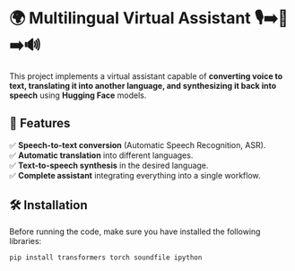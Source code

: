 # 🌍 Multilingual Virtual Assistant 🎙️➡️📖➡️🔊

This project implements a virtual assistant capable of **converting voice to text, translating it into another language, and synthesizing it back into speech** using **Hugging Face** models.

## 🚀 Features
✅ **Speech-to-text conversion** (Automatic Speech Recognition, ASR).  
✅ **Automatic translation** into different languages.  
✅ **Text-to-speech synthesis** in the desired language.  
✅ **Complete assistant** integrating everything into a single workflow.

## 🛠️ Installation
Before running the code, make sure you have installed the following libraries:

```bash
pip install transformers torch soundfile ipython

